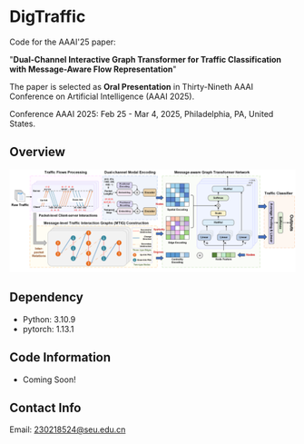 # DigTraffic
Code for the AAAI'25 paper:

"**Dual-Channel Interactive Graph Transformer for Traffic Classification with Message-Aware Flow Representation**"

The paper is selected as **Oral Presentation** in Thirty-Nineth AAAI Conference on Artificial Intelligence (AAAI 2025).

Conference AAAI 2025: Feb 25 - Mar 4, 2025, Philadelphia, PA, United States.

## Overview
<img src="DigTraffic.png">

## Dependency
 - Python: 3.10.9
 - pytorch: 1.13.1

## Code Information
 - Coming Soon!

## Contact Info
Email: <a href="mailto:230218524@seu.edu.cn">230218524@seu.edu.cn</a>

